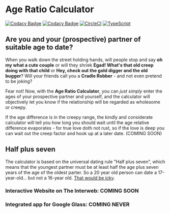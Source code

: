 # Age Ratio Calculator

[![Codacy Badge](https://api.codacy.com/project/badge/Grade/f42e2bf4ccf34c92be87c4cbddf202db)](https://www.codacy.com/app/olemak/age-ratio?utm_source=github.com&utm_medium=referral&utm_content=olemak/age-ratio&utm_campaign=Badge_Grade) [![Codacy Badge](https://api.codacy.com/project/badge/Coverage/f42e2bf4ccf34c92be87c4cbddf202db)](https://www.codacy.com/app/olemak/age-ratio?utm_source=github.com&utm_medium=referral&utm_content=olemak/age-ratio&utm_campaign=Badge_Coverage) [![CircleCI](https://circleci.com/gh/olemak/age-ratio/tree/master.svg?style=svg)](https://circleci.com/gh/olemak/age-ratio/tree/master) [![TypeScript](https://badges.frapsoft.com/typescript/version/typescript-v18.svg?v=101)](https://github.com/ellerbrock/typescript-badges/)

## Are you and your (prospective) partner of suitable age to date?

When you walk down the street holding hands, will people stop and say **oh my what a cute couple** or will they shriek **Egad! What's that old creep doing with that child** or **Hey, check out the gold digger and the old bugger**? Will your friends call you a **Cradle Robber** - and not even pretend to be joking?

Fear not! Now, with the **Age Ratio Calculator**, you can _just simply_ enter the ages of your prospective partner and yourself, and the calculator will objectively let you know if the relationship will be regarded as wholesome or creepy.

If the age difference is in the creepy range, the kindly and considerate calculator will tell you how long you should wait until the age relative difference evaporates - for true love doth not rust, so if the love is deep you can wait out the creep factor and hook up at a later date. (COMING SOON)

## Half plus seven

The calculator is based on the universal dating rule "Half plus seven", which means that the youngest partner must be at least half the age plus seven years of the age of the oldest parter. So a 20 year old person can date a 17-year-old... but not a 16-year old. [That would be icky](https://en.wikipedia.org/wiki/Age_disparity_in_sexual_relationships).

### Interactive Website on The Interweb: COMING SOON

### Integrated app for Google Glass: COMING NEVER
